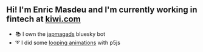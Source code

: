 ## Hi! I'm Enric Masdeu and I'm currently working in fintech at [kiwi.com](https://www.kiwi.com)

- 📚 I own the [japmagads](https://bsky.app/profile/japmagads.bsky.social) bluesky bot
- ➰ I did some [looping animations](https://henryhey.github.io/loop5js) with p5js
<!--
**HenryHey/HenryHey** is a ✨ _special_ ✨ repository because its `README.md` (this file) appears on your GitHub profile.

Here are some ideas to get you started:

- 🔭 I’m currently working on ...
- 🌱 I’m currently learning ...
- 👯 I’m looking to collaborate on ...
- 🤔 I’m looking for help with ...
- 💬 Ask me about ...
- 📫 How to reach me: ...
- 😄 Pronouns: ...
- ⚡ Fun fact: ...
-->
